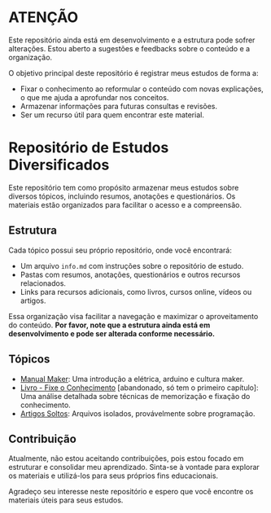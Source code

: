 # ATENÇÃO

Este repositório ainda está em desenvolvimento e a estrutura pode sofrer alterações. Estou aberto a sugestões e feedbacks sobre o conteúdo e a organização.

O objetivo principal deste repositório é registrar meus estudos de forma a:
- Fixar o conhecimento ao reformular o conteúdo com novas explicações, o que me ajuda a aprofundar nos conceitos.
- Armazenar informações para futuras consultas e revisões.
- Ser um recurso útil para quem encontrar este material.

# Repositório de Estudos Diversificados

Este repositório tem como propósito armazenar meus estudos sobre diversos tópicos, incluindo resumos, anotações e questionários. Os materiais estão organizados para facilitar o acesso e a compreensão.

## Estrutura

Cada tópico possui seu próprio repositório, onde você encontrará:

- Um arquivo `info.md` com instruções sobre o repositório de estudo.
- Pastas com resumos, anotações, questionários e outros recursos relacionados.
- Links para recursos adicionais, como livros, cursos online, vídeos ou artigos.

Essa organização visa facilitar a navegação e maximizar o aproveitamento do conteúdo. **Por favor, note que a estrutura ainda está em desenvolvimento e pode ser alterada conforme necessário.**

## Tópicos

- [Manual Maker](./Manual-maker/): Uma introdução a elétrica, arduino e cultura maker.
- [Livro - Fixe o Conhecimento](./Livro-fixe-o-conhecimento) [abandonado, só tem o primeiro capítulo]: Uma análise detalhada sobre técnicas de memorização e fixação do conhecimento.
- [Artigos Soltos](./Artigos-soltos/): Arquivos isolados, provávelmente sobre programação.


## Contribuição

Atualmente, não estou aceitando contribuições, pois estou focado em estruturar e consolidar meu aprendizado. Sinta-se à vontade para explorar os materiais e utilizá-los para seus próprios fins educacionais.

Agradeço seu interesse neste repositório e espero que você encontre os materiais úteis para seus estudos.

